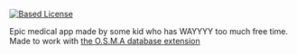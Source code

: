 [![Based License](https://custom-icon-badges.herokuapp.com/badge/BASED_LICENSE-696969?logo=gigachad&style=for-the-badge)](https://github.com/thatonecalculator/BASED-LICENSE)

Epic medical app made by some kid who has WAYYYY too much free time. Made to work with [the O.S.M.A database extension](https://github.com/alexbutbetter/osma-data)
